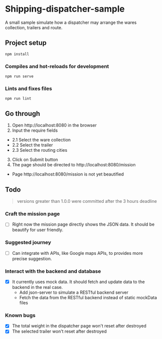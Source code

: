 # Shipping-dispatcher-sample
A small sample simulate how a dispatcher may arrange the wares collection, trailers and route.

## Project setup
```
npm install
```

### Compiles and hot-reloads for development
```
npm run serve
```


### Lints and fixes files
```
npm run lint
```

## Go through
1. Open http://localhost:8080 in the browser
2. Input the require fields
  - 2.1 Select the ware collection
  - 2.2 Select the trailer
  - 2.3 Select the routing cities
3. Click on Submit button
4. The page should be directed to http://localhost:8080/mission
  - Page http://localhost:8080/mission is not yet beautified

## Todo
> versions greater than 1.0.0 were committed after the 3 hours deadline
### Craft the mission page
- [ ] Right now the mission page directly shows the JSON data. It should be beautify for user friendly.

### Suggested journey
- [ ] Can integrate with APIs, like Google maps APIs, to provides more precise suggestion.

### Interact with the backend and database
- [X] It currently uses mock data. It should fetch and update data to the backend in the real case.
  - Add json-server to simulate a RESTful backend server
  - Fetch the data from the RESTful backend instead of static mockData files

### Known bugs
- [X] The total weight in the dispatcher page won't reset after destroyed
- [X] The selected trailer won't reset after destroyed
